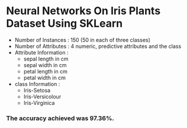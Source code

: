 # Neural Networks On Iris Plants Dataset Using SKLearn #

* Number of Instances : 150 (50 in each of three classes)
* Number of Attributes : 4 numeric, predictive attributes and the class
* Attribute Information :
 	* sepal length in cm
  * sepal width in cm
  * petal length in cm
  * petal width in cm
* class Information :
  * Iris-Setosa
  * Iris-Versicolour
  * Iris-Virginica

### The accuracy achieved was 97.36%. ###
